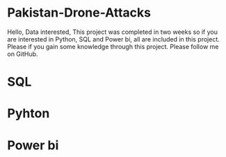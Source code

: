 # Pakistan-Drone-Attacks
Hello, Data interested, This project was completed in two weeks so if you are interested in Python, SQL and Power bi, all are included in this project. Please if you gain some knowledge through this project. Please follow me on GitHub.
# SQL
# Pyhton
# Power bi

